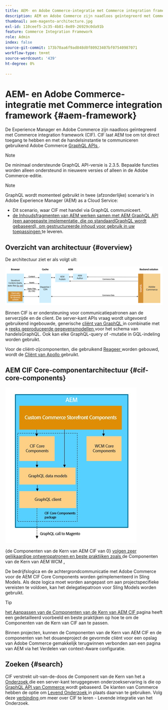 ```yaml
---
title: AEM- en Adobe Commerce-integratie met Commerce integration framework
description: AEM en Adobe Commerce zijn naadloos geïntegreerd met Commerce integration framework (CIF). CIF stelt AEM in staat toegang te krijgen tot een Adobe Commerce-exemplaar en te communiceren met Adobe Commerce via GraphQL. Ook kunnen AEM-auteurs producten- en rubriekkiezers en de productconsole gebruiken om producten- en categoriegegevens op aanvraag van Adobe Commerce te doorzoeken. Daarnaast biedt CIF een winkel die de handelsprojecten kan versnellen.
thumbnail: aem-magento-architecture.jpg
exl-id: 110ceef5-2c35-4b81-8e89-26929c0da91b
feature: Commerce Integration Framework
role: Admin
index: false
source-git-commit: 173b70aa6f9ad848d0f80923407bf07540987071
workflow-type: tm+mt
source-wordcount: '439'
ht-degree: 0%

---
```


# AEM- en Adobe Commerce-integratie met Commerce integration framework {#aem-framework}

De Experience Manager en Adobe Commerce zijn naadloos geïntegreerd met Commerce integration framework (CIF). CIF laat AEM toe om tot direct toegang te hebben en met de handelsinstantie te communiceren gebruikend Adobe Commerce [ GraphQL APIs ](https://devdocs.magento.com/guides/v2.4/graphql/).

>[!NOTE]
>
> De minimaal ondersteunde GraphQL API-versie is 2.3.5. Bepaalde functies worden alleen ondersteund in nieuwere versies of alleen in de Adobe Commerce-editie.

>[!NOTE]
>
>GraphQL wordt momenteel gebruikt in twee (afzonderlijke) scenario&#39;s in Adobe Experience Manager (AEM) as a Cloud Service:
>
>* Dit scenario, waar CIF met handel via GraphQL communiceert.
>* [ de Inhoudsfragmenten van AEM werken samen met AEM GraphQL API (een aangepaste implementatie, die op standaardGraphQL wordt gebaseerd), om gestructureerde inhoud voor gebruik in uw toepassingen ](/help/headless/graphql-api/content-fragments.md) te leveren.

## Overzicht van architectuur {#overview}

De architectuur ziet er als volgt uit:

![ het Overzicht van de Architectuur van CIF ](../assets/AEM_Magento_Architecture.png)

Binnen CIF is er ondersteuning voor communicatiepatronen aan de serverzijde en de client.
De server-kant APIs vraag wordt uitgevoerd gebruikend ingebouwde, generische [ cliënt van GraphQL ](https://github.com/adobe/commerce-cif-graphql-client) in combinatie met a [ reeks geproduceerde gegevensmodellen ](https://github.com/adobe/commerce-cif-magento-graphql) voor het schema van handelsGraphQL. Ook kan elke GraphQL-query of -mutatie in GQL-indeling worden gebruikt.

Voor de cliënt-zijcomponenten, die gebruikend [ Reageer ](https://reactjs.org/) worden gebouwd, wordt de [ Cliënt van Apollo ](https://www.apollographql.com/docs/react/) gebruikt.

## AEM CIF Core-componentarchitectuur {#cif-core-components}

![ de Architectuur van de Component van de Kern van AEM CIF ](../assets/cif-component-architecture.jpg)

{de Componenten van de Kern van AEM CIF van 0} [ volgen zeer gelijkaardige ontwerppatronen en beste praktijken zoals ](https://github.com/adobe/aem-core-cif-components) de Componenten van de Kern van AEM WCM [.](https://github.com/adobe/aem-core-wcm-components)

De bedrijfslogica en de achtergrondcommunicatie met Adobe Commerce voor de AEM CIF Core Components worden geïmplementeerd in Sling Models. Als deze logica moet worden aangepast om aan projectspecifieke vereisten te voldoen, kan het delegatiepatroon voor Sling Models worden gebruikt.

>[!TIP]
>
>[ het Aanpassen van de Componenten van de Kern van AEM CIF ](../customizing/customize-cif-components.md) pagina heeft een gedetailleerd voorbeeld en beste praktijken op hoe te om de Componenten van de Kern van CIF aan te passen.

Binnen projecten, kunnen de Componenten van de Kern van AEM CIF en de componenten van het douaneproject de gevormde cliënt voor een opslag van Adobe Commerce gemakkelijk terugwinnen verbonden aan een pagina van AEM via het Verdelen van context-Aware configuratie.

## Zoeken {#search}

CIF verstrekt uit-van-de-doos de Component van de Kern van het a [ Onderzoek ](https://www.aemcomponents.dev/content/core-components-examples/library/commerce/search.html) die een server-kant teruggegeven onderzoekservaring is die op [ GraphQL API van Commerce ](https://developer.adobe.com/commerce/webapi/graphql/) wordt gebaseerd. De klanten van Commerce hebben de optie om [ Levend Onderzoek ](https://experienceleague.adobe.com/docs/commerce-merchant-services/live-search/guide-overview.html?lang=nl-NL) in plaats daarvan te gebruiken. Volg deze [ verbinding ](/help/commerce-cloud/integrating/live-search-plp.md) om meer over CIF te leren - Levende integratie van het Onderzoek.


